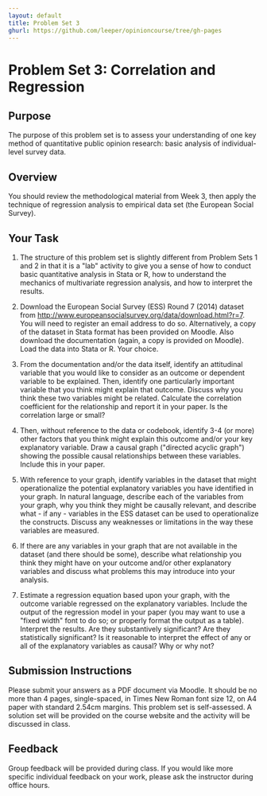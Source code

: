 ```yaml
---
layout: default
title: Problem Set 3
ghurl: https://github.com/leeper/opinioncourse/tree/gh-pages
---
```


# Problem Set 3: Correlation and Regression

## Purpose

The purpose of this problem set is to assess your understanding of one key method of quantitative public opinion research: basic analysis of individual-level survey data.

## Overview

You should review the methodological material from Week 3, then apply the technique of regression analysis to empirical data set (the European Social Survey).

## Your Task

 1. The structure of this problem set is slightly different from Problem Sets 1 and 2 in that it is a "lab" activity to give you a sense of how to conduct basic quantitative analysis in Stata or R, how to understand the mechanics of multivariate regression analysis, and how to interpret the results.
 
 2. Download the European Social Survey (ESS) Round 7 (2014) dataset from http://www.europeansocialsurvey.org/data/download.html?r=7. You will need to register an email address to do so. Alternatively, a copy of the dataset in Stata format has been provided on Moodle. Also download the documentation (again, a copy is provided on Moodle). Load the data into Stata or R. Your choice.
 
 3. From the documentation and/or the data itself, identify an attitudinal variable that you would like to consider as an outcome or dependent variable to be explained. Then, identify one particularly important variable that you think might explain that outcome. Discuss why you think these two variables might be related. Calculate the correlation coefficient for the relationship and report it in your paper. Is the correlation large or small?
 
 4. Then, without reference to the data or codebook, identify 3-4 (or more) other factors that you think might explain this outcome and/or your key explanatory variable. Draw a causal graph ("directed acyclic graph") showing the possible causal relationships between these variables. Include this in your paper.
 
 5. With reference to your graph, identify variables in the dataset that might operationalize the potential explanatory variables you have identified in your graph. In natural language, describe each of the variables from your graph, why you think they might be causally relevant, and describe what - if any - variables in the ESS dataset can be used to operationalize the constructs. Discuss any weaknesses or limitations in the way these variables are measured.
 
 6. If there are any variables in your graph that are not available in the dataset (and there should be some), describe what relationship you think they might have on your outcome and/or other explanatory variables and discuss what problems this may introduce into your analysis.
 
 7. Estimate a regression equation based upon your graph, with the outcome variable regressed on the explanatory variables. Include the output of the regression model in your paper (you may want to use a "fixed width" font to do so; or properly format the output as a table). Interpret the results. Are they substantively significant? Are they statistically significant? Is it reasonable to interpret the effect of any or all of the explanatory variables as causal? Why or why not?
 

## Submission Instructions

Please submit your answers as a PDF document via Moodle. It should be no more than 4 pages, single-spaced, in Times New Roman font size 12, on A4 paper with standard 2.54cm margins. This problem set is self-assessed. A solution set will be provided on the course website and the activity will be discussed in class.

## Feedback

Group feedback will be provided during class. If you would like more specific individual feedback on your work, please ask the instructor during office hours.


